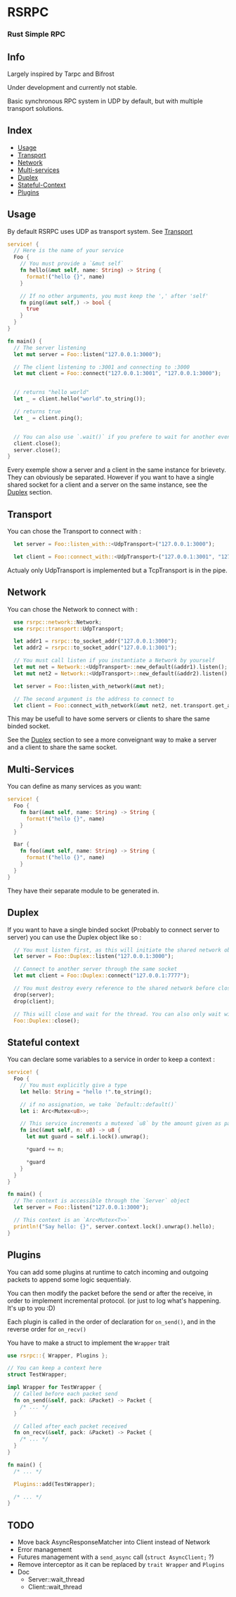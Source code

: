 # RSRPC

### Rust Simple RPC

## Info

Largely inspired by Tarpc and Bifrost

Under development and currently not stable.

Basic synchronous RPC system in UDP by default, but with multiple transport solutions.

## Index

* [Usage](#usage)
* [Transport](#transport)
* [Network](#network)
* [Multi-services](#multi-services)
* [Duplex](#duplex)
* [Stateful-Context](#stateful-context)
* [Plugins](#plugins)

## Usage

By default RSRPC uses UDP as transport system. See [Transport](#transport)

```rust
service! {
  // Here is the name of your service
  Foo {
    // You must provide a `&mut self`
    fn hello(&mut self, name: String) -> String {
      format!("hello {}", name)
    }

    // If no other arguments, you must keep the ',' after 'self'
    fn ping(&mut self,) -> bool {
      true
    }
  }
}

fn main() {
  // The server listening
  let mut server = Foo::listen("127.0.0.1:3000");

  // The client listening to :3001 and connecting to :3000
  let mut client = Foo::connect("127.0.0.1:3001", "127.0.0.1:3000");


  // returns "hello world"
  let _ = client.hello("world".to_string());

  // returns true
  let _ = client.ping();


  // You can also use `.wait()` if you prefere to wait for another event to quit
  client.close();
  server.close();
}
```

Every exemple show a server and a client in the same instance for brievety. They can obviously be separated. However if you want to have a single shared socket for a client and a server on the same instance, see the [Duplex](#duplex) section.

## Transport

You can chose the Transport to connect with :

```rust
  let server = Foo::listen_with::<UdpTransport>("127.0.0.1:3000");

  let client = Foo::connect_with::<UdpTransport>("127.0.0.1:3001", "127.0.0.1:3000");
```

Actualy only UdpTransport is implemented but a TcpTransport is in the pipe.

## Network

You can chose the Network to connect with :

```rust
  use rsrpc::network::Network;
  use rsrpc::transport::UdpTransport;

  let addr1 = rsrpc::to_socket_addr("127.0.0.1:3000");
  let addr2 = rsrpc::to_socket_addr("127.0.0.1:3001");

  // You must call listen if you instantiate a Network by yourself
  let mut net = Network::<UdpTransport>::new_default(&addr1).listen();
  let mut net2 = Network::<UdpTransport>::new_default(&addr2).listen();

  let server = Foo::listen_with_network(&mut net);

  // The second argument is the address to connect to
  let client = Foo::connect_with_network(&mut net2, net.transport.get_addr());
```

This may be usefull to have some servers or clients to share the same binded socket.

See the [Duplex](#duplex) section to see a more conveignant way to make a server and a client to share the same socket.

## Multi-Services

You can define as many services as you want:

```rust
service! {
  Foo {
    fn bar(&mut self, name: String) -> String {
      format!("hello {}", name)
    }
  }

  Bar {
    fn foo(&mut self, name: String) -> String {
      format!("hello {}", name)
    }
  }
}
```

They have their separate module to be generated in.

## Duplex

If you want to have a single binded socket (Probably to connect server to server) you can use the Duplex object like so :

```rust
  // You must listen first, as this will initiate the shared network object
  let server = Foo::Duplex::listen("127.0.0.1:3000");

  // Connect to another server through the same socket
  let mut client = Foo::Duplex::connect("127.0.0.1:7777");

  // You must destroy every reference to the shared network before closing or waiting
  drop(server);
  drop(client);

  // This will close and wait for the thread. You can also only wait with `wait()`
  Foo::Duplex::close();
```


## Stateful context

You can declare some variables to a service in order to keep a context :

```rust
service! {
  Foo {
    // You must explicitly give a type
    let hello: String = "hello !".to_string();

    // if no assignation, we take `Default::default()`
    let i: Arc<Mutex<u8>>;

    // This service increments a mutexed `u8` by the amount given as parameter
    fn inc(&mut self, n: u8) -> u8 {
      let mut guard = self.i.lock().unwrap();

      *guard += n;

      *guard
    }
  }
}

fn main() {
  // The context is accessible through the `Server` object
  let server = Foo::listen("127.0.0.1:3000");

  // This context is an `Arc<Mutex<T>>`
  println!("Say hello: {}", server.context.lock().unwrap().hello);
}
```

## Plugins

You can add some plugins at runtime to catch incoming and outgoing packets to append some logic sequentialy.

You can then modify the packet before the send or after the receive, in order to implement incremental protocol. (or just to log what's happening. It's up to you :D)

Each plugin is called in the order of declaration for `on_send()`, and in the reverse order for `on_recv()`

You have to make a struct to implement the `Wrapper` trait

```rust
use rsrpc::{ Wrapper, Plugins };

// You can keep a context here
struct TestWrapper;

impl Wrapper for TestWrapper {
  // Called before each packet send
  fn on_send(&self, pack: &Packet) -> Packet {
    /* ... */
  }

  // Called after each packet received
  fn on_recv(&self, pack: &Packet) -> Packet {
    /* ... */
  }
}

fn main() {
  /* ... */

  Plugins::add(TestWrapper);

  /* ... */
}
```


## TODO

- Move back AsyncResponseMatcher into Client instead of Network
- Error management
- Futures management with a `send_async` call (`struct AsyncClient;` ?)
- Remove interceptor as it can be replaced by `trait Wrapper` and `Plugins`
- Doc
  - Server::wait_thread
  - Client::wait_thread
